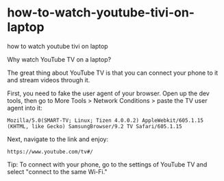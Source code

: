 # how-to-watch-youtube-tivi-on-laptop
how to watch youtube tivi on laptop


Why watch YouTube TV on a laptop?

The great thing about YouTube TV is that you can connect your phone to it and stream videos through it.

First, you need to fake the user agent of your browser. Open up the dev tools, then go to More Tools > Network Conditions > paste the TV user agent into it:

```
Mozilla/5.0(SMART-TV; Linux; Tizen 4.0.0.2) AppleWebkit/605.1.15 (KHTML, like Gecko) SamsungBrowser/9.2 TV Safari/605.1.15
```
Next, navigate to the link and enjoy:
```
https://www.youtube.com/tv#/
```
Tip: To connect with your phone, go to the settings of YouTube TV and select "connect to the same Wi-Fi."



